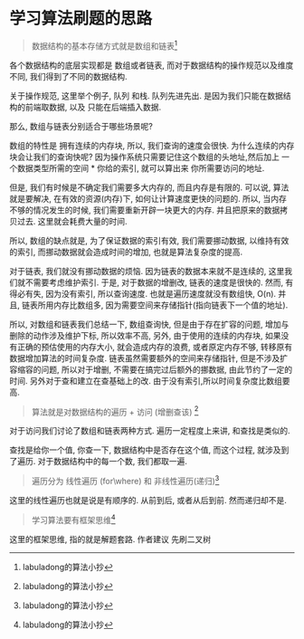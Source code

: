 # 学习算法刷题的思路

> 数据结构的基本存储方式就是数组和链表[^1]

各个数据结构的底层实现都是 数组或者链表, 而对于数据结构的操作规范以及维度不同, 我们得到了不同的数据结构.

关于操作规范, 这里举个例子, 队列 和栈. 队列先进先出. 是因为我们只能在数据结构的前端取数据, 以及 只能在后端插入数据.

那么, 数组与链表分别适合于哪些场景呢?

数组的特性是 拥有连续的内存块, 所以, 我们查询的速度会很快. 为什么连续的内存块会让我们的查询快呢? 因为操作系统只需要记住这个数组的头地址,然后加上 一个数据类型所需的空间 * 你给的索引, 就可以算出来 你所需要访问的地址.

但是, 我们有时候是不确定我们需要多大内存的, 而且内存是有限的. 可以说, 算法就是要解决, 在有效的资源(内存)下, 如何让计算速度更快的问题的. 所以, 当内存不够的情况发生的时候, 我们需要重新开辟一块更大的内存. 并且把原来的数据拷贝过去. 这里就会耗费大量的时间.

所以, 数组的缺点就是, 为了保证数据的索引有效, 我们需要挪动数据, 以维持有效的索引, 而挪动数据就会造成时间的增加, 也就是算法复杂度的提高.

对于链表, 我们就没有挪动数据的烦恼. 因为链表的数据本来就不是连续的, 这里我们就不需要考虑维护索引. 于是, 对于数据的增删改, 链表的速度是很快的. 然而, 有得必有失, 因为没有索引, 所以查询速度. 也就是遍历速度就没有数组快, O(n). 并且, 链表所用内存比数组多, 因为需要空间来存储指针(指向链表下一个值的地址).

所以, 对数组和链表我们总结一下, 数组查询快, 但是由于存在扩容的问题, 增加与删除的动作涉及维护下标, 所以效率不高, 另外, 由于使用的连续的内存块, 如果没有正确的预估使用的内存大小, 就会造成内存的浪费, 或者原定内存不够, 转移原有数据增加算法的时间复杂度. 链表虽然需要额外的空间来存储指针, 但是不涉及扩容缩容的问题, 所以对于增删, 不需要在搞完过后额外的挪数据, 由此节约了一定的时间. 另外对于查和建立在查基础上的改. 由于没有索引,所以时间复杂度比数组要高. 

> 算法就是对数据结构的遍历 + 访问 (增删查该) [^1]

对于访问我们讨论了数组和链表两种方式. 遍历一定程度上来讲, 和查找是类似的. 

查找是给你一个值, 你查一下, 数据结构中是否存在这个值, 而这个过程, 就涉及到了遍历. 对于数据结构中的每一个数, 我们都取一遍. 

> 遍历分为 线性遍历 (for\where) 和 非线性遍历(递归)[^1]

这里的线性遍历也就是说是有顺序的. 从前到后, 或者从后到前. 然而递归却不是.

> 学习算法要有框架思维[^1]

这里的框架思维, 指的就是解题套路. 作者建议 先刷二叉树



[^1]: labuladong的算法小抄

